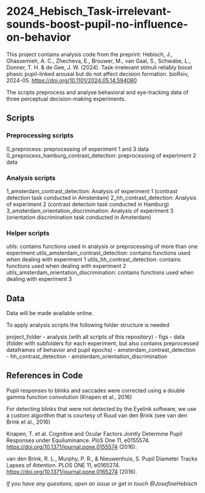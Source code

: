# 2024_Hebisch_Task-irrelevant-sounds-boost-pupil-no-influence-on-behavior
This project contains analysis code from the preprint: Hebisch, J., Ghassemieh, A. C., Zhecheva, E., Brouwer, M., van Gaal, S., Schwabe, L., Donner, T. H. & de Gee, J. W. (2024). Task-irrelevant stimuli reliably boost phasic pupil-linked arousal but do not affect decision formation. bioRxiv, 2024-05. https://doi.org/10.1101/2024.05.14.594080

The scripts preprocess and analyse behavioral and eye-tracking data of three perceptual decision-making experiments.

## Scripts
### Preprocessing scripts
0_preprocess: preprocessing of experiment 1 and 3 data
0_preprocess_hamburg_contrast_detection: preprocessing of experiment 2 data

### Analysis scripts
1_amsterdam_contrast_detection: Analysis of experiment 1 (contrast detection task conducted in Amsterdam)
2_hh_contrast_detection: Analysis of experiment 2 (contrast detectoin task conducted in Hamburg)
3_amsterdam_orientation_discrimination: Analysis of experiment 3 (orientation discrimination task conducted in Amsterdam)

### Helper scripts
utils: contains functions used in analysis or preprocessing of more than one experiment
utils_amsterdam_contrast_detection: contains functions used when dealing with experiment 1
utils_hh_contrast_detection: contains functions used when dealing with experiment 2
utils_amsterdam_orientation_discrimination: contains functions used when dealing with experiment 3

## Data
Data will be made available online.

To apply analysis scripts the following folder structure is needed

project_folder
    - analysis (with all scripts of this repository)
    - figs
    - data (folder with subfolders for each experiment, but also contains preprocessed dataframes of behavior and pupil epochs)
        - amsterdam_contrast_detection
        - hh_contrast_detection
        - amsterdam_orientation_discrimination

## References in Code
Pupil responses to blinks and saccades were corrected using a double gamma function convolution (Knapen et al., 2016)

For detecting blinks that were not detected by the Eyelink software, we use a custom algorithm that is courtesy of Ruud van den Brink (see van den Brink et al., 2016)

Knapen, T. et al. Cognitive and Ocular Factors Jointly Determine Pupil Responses under Equiluminance. PloS One 11, e0155574. https://doi.org/10.1371/journal.pone.0155574 (2016).

van den Brink, R. L., Murphy, P. R., & Nieuwenhuis, S. Pupil Diameter Tracks Lapses of Attention. PLOS ONE 11, e0165274. https://doi.org/10.1371/journal.pone.0165274 (2016).

_If you have any questions, open an issue or get in touch @JosefineHebisch_